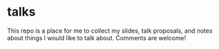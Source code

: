 # talks

This repo is a place for me to collect my slides, talk proposals, and notes about things I would
like to talk about. Comments are welcome!

